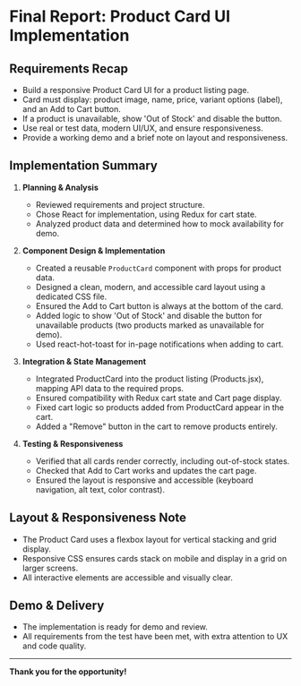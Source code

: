 # Final Report: Product Card UI Implementation

## Requirements Recap
- Build a responsive Product Card UI for a product listing page.
- Card must display: product image, name, price, variant options (label), and an Add to Cart button.
- If a product is unavailable, show 'Out of Stock' and disable the button.
- Use real or test data, modern UI/UX, and ensure responsiveness.
- Provide a working demo and a brief note on layout and responsiveness.

## Implementation Summary
1. **Planning & Analysis**
   - Reviewed requirements and project structure.
   - Chose React for implementation, using Redux for cart state.
   - Analyzed product data and determined how to mock availability for demo.

2. **Component Design & Implementation**
   - Created a reusable `ProductCard` component with props for product data.
   - Designed a clean, modern, and accessible card layout using a dedicated CSS file.
   - Ensured the Add to Cart button is always at the bottom of the card.
   - Added logic to show 'Out of Stock' and disable the button for unavailable products (two products marked as unavailable for demo).
   - Used react-hot-toast for in-page notifications when adding to cart.

3. **Integration & State Management**
   - Integrated ProductCard into the product listing (Products.jsx), mapping API data to the required props.
   - Ensured compatibility with Redux cart state and Cart page display.
   - Fixed cart logic so products added from ProductCard appear in the cart.
   - Added a "Remove" button in the cart to remove products entirely.

4. **Testing & Responsiveness**
   - Verified that all cards render correctly, including out-of-stock states.
   - Checked that Add to Cart works and updates the cart page.
   - Ensured the layout is responsive and accessible (keyboard navigation, alt text, color contrast).

## Layout & Responsiveness Note
- The Product Card uses a flexbox layout for vertical stacking and grid display.
- Responsive CSS ensures cards stack on mobile and display in a grid on larger screens.
- All interactive elements are accessible and visually clear.

## Demo & Delivery
- The implementation is ready for demo and review.
- All requirements from the test have been met, with extra attention to UX and code quality.

---

**Thank you for the opportunity!**
